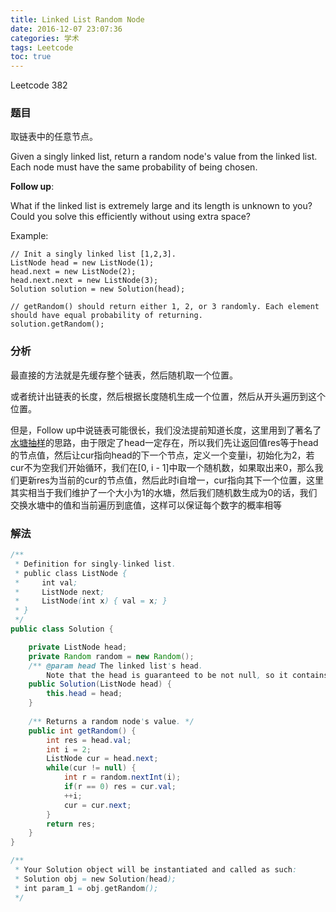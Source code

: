 ```yaml
---
title: Linked List Random Node
date: 2016-12-07 23:07:36
categories: 学术
tags: Leetcode
toc: true
---
```


Leetcode 382

### 题目

取链表中的任意节点。

Given a singly linked list, return a random node's value from the linked list. Each node must have the same probability of being chosen.

__Follow up__:

What if the linked list is extremely large and its length is unknown to you? Could you solve this efficiently without using extra space?

Example:

```
// Init a singly linked list [1,2,3].
ListNode head = new ListNode(1);
head.next = new ListNode(2);
head.next.next = new ListNode(3);
Solution solution = new Solution(head);

// getRandom() should return either 1, 2, or 3 randomly. Each element should have equal probability of returning.
solution.getRandom();
```

### 分析

最直接的方法就是先缓存整个链表，然后随机取一个位置。

或者统计出链表的长度，然后根据长度随机生成一个位置，然后从开头遍历到这个位置。

但是，Follow up中说链表可能很长，我们没法提前知道长度，这里用到了著名了[水塘抽样](/2016/12/07/random-sampling-with-a-reservoir/)的思路，由于限定了head一定存在，所以我们先让返回值res等于head的节点值，然后让cur指向head的下一个节点，定义一个变量i，初始化为2，若cur不为空我们开始循环，我们在[0, i - 1]中取一个随机数，如果取出来0，那么我们更新res为当前的cur的节点值，然后此时i自增一，cur指向其下一个位置，这里其实相当于我们维护了一个大小为1的水塘，然后我们随机数生成为0的话，我们交换水塘中的值和当前遍历到底值，这样可以保证每个数字的概率相等

### 解法

```java
/**
 * Definition for singly-linked list.
 * public class ListNode {
 *     int val;
 *     ListNode next;
 *     ListNode(int x) { val = x; }
 * }
 */
public class Solution {

    private ListNode head;
    private Random random = new Random();
    /** @param head The linked list's head.
        Note that the head is guaranteed to be not null, so it contains at least one node. */
    public Solution(ListNode head) {
        this.head = head;
    }
    
    /** Returns a random node's value. */
    public int getRandom() {
        int res = head.val;
        int i = 2;
        ListNode cur = head.next;
        while(cur != null) {
            int r = random.nextInt(i);
            if(r == 0) res = cur.val;
            ++i;
            cur = cur.next;
        }
        return res;
    }
}

/**
 * Your Solution object will be instantiated and called as such:
 * Solution obj = new Solution(head);
 * int param_1 = obj.getRandom();
 */
 ```

